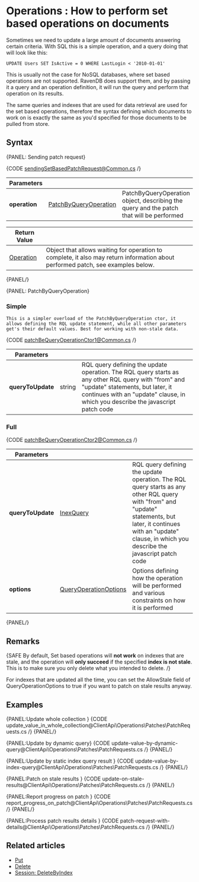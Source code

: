 ﻿# Operations : How to perform set based operations on documents

Sometimes we need to update a large amount of documents answering certain criteria. With SQL this is a simple operation, and a query doing that will look like this:

`UPDATE Users SET IsActive = 0 WHERE LastLogin < '2010-01-01'`   

This is usually not the case for NoSQL databases, where set based operations are not supported. RavenDB does support them, and by passing it a query and an operation definition, it will run the query and perform that operation on its results.

The same queries and indexes that are used for data retrieval are used for the set based operations, therefore the syntax defining which documents to work on is exactly the same as you'd specified for those documents to be pulled from store.

## Syntax

{PANEL: Sending patch request}

{CODE sendingSetBasedPatchRequest@Common.cs /}

| Parameters | | |
| ------------- | ------------- | ----- |
| **operation** | [PatchByQueryOperation](../../glossary/patchQueryOperation) | PatchByQueryOperation object, describing the query and the patch that will be performed |

| Return Value | |
| ------------- | ----- |
| [Operation](../../glossary/operation) | Object that allows waiting for operation to complete, it also may return information about performed patch, see examples below. |

{PANEL/}

{PANEL: PatchByQueryOperation} 

### Simple
    This is a simpler overload of the PatchByQueryOperation ctor, it allows defining the RQL update statement, while all other parameters get's their default values. Best for working with non-stale data.

{CODE patchBeQueryOperationCtor1@Common.cs /}

| Parameters | | |
| ------------- | ------------- | ----- |
| **queryToUpdate** | string | RQL query defining the update operation. The RQL query starts as any other RQL query with "from" and "update" statements, but later, it continues with an "update" clause, in which you describe the javascript patch code

### Full

{CODE patchBeQueryOperationCtor2@Common.cs /}

| Parameters | | |
| ------------- | ------------- | ----- |
| **queryToUpdate** | [InexQuery](../../glossary/indexQuery) | RQL query defining the update operation. The RQL query starts as any other RQL query with "from" and "update" statements, but later, it continues with an "update" clause, in which you describe the javascript patch code
| **options** | [QueryOperationOptions](../../glossary/queryOperationOptions) | Options defining how the operation will be performed and various constraints on how it is performed

{PANEL/}

## Remarks

{SAFE By default, Set based operations will **not work** on indexes that are stale, and the operation will **only succeed** if the specified **index is not stale**. This is to make sure you only delete what you intended to delete. /}

For indexes that are updated all the time, you can set the AllowStale field of QueryOperationOptions to true if you want to patch on stale results anyway.

## Examples

{PANEL:Update whole collection }
{CODE update_value_in_whole_collection@ClientApi\Operations\Patches\PatchRequests.cs /}
{PANEL/}

{PANEL:Update by dynamic query}
{CODE update-value-by-dynamic-query@ClientApi\Operations\Patches\PatchRequests.cs /}
{PANEL/}

{PANEL:Update by static index query result }
{CODE update-value-by-index-query@ClientApi\Operations\Patches\PatchRequests.cs /}
{PANEL/}

{PANEL:Patch on stale results }
{CODE update-on-stale-results@ClientApi\Operations\Patches\PatchRequests.cs /}
{PANEL/}

{PANEL:Report progress on patch }
{CODE report_progress_on_patch@ClientApi\Operations\Patches\PatchRequests.cs /}
{PANEL/}

{PANEL:Process patch results details }
{CODE patch-request-with-details@ClientApi\Operations\Patches\PatchRequests.cs /}
{PANEL/}

## Related articles

- [Put](../../../../client-api/commands/documents/put)  
- [Delete](../../../../client-api/commands/documents/delete)  
- [Session: DeleteByIndex](../../../session/how-to/delete-documents-using-index-with-linq)   
